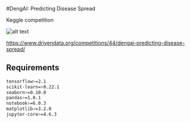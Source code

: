 #DengAI: Predicting Disease Spread

Keggle competition

![alt text](./main.jpg "Logo Title Text 1")

https://www.drivendata.org/competitions/44/dengai-predicting-disease-spread/

## Requirements

```bash
tensorflow>=2.1
scikit-learn=>0.22.1
seaborn>=0.10.0
pandas>=1.0.1
notebook>=6.0.3
matplotlib>=3.2.0
jupyter-core>=4.6.3
```